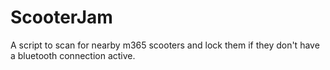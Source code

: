 # ScooterJam
A script to scan for nearby m365 scooters and lock them if they don't have a bluetooth connection active.
